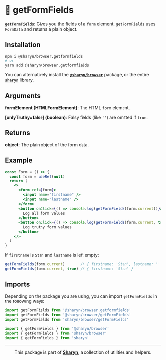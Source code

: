 # 🌹 getFormFields

**`getFormFields`**: Gives you the fields of a `form` element. `getFormFields` uses `FormData` and returns a plain object.

## Installation

```sh
npm i @sharyn/browser.getformfields
# or
yarn add @sharyn/browser.getformfields
```

You can alternatively install the [**`@sharyn/browser`**](https://github.com/sharynjs/sharyn/tree/master/browser) package, or the entire [**`sharyn`**](https://github.com/sharynjs/sharyn) library.

## Arguments

**formElement (HTMLFormElement)**: The HTML `form` element.

**\[onlyTruthy=false\] (boolean)**: Falsy fields (like `''`) are omitted if `true`.

## Returns

**object**: The plain object of the form data.

## Example

```jsx
const Form = () => {
  const form = useRef(null)
  return (
    <>
      <form ref={form}>
        <input name="firstname" />
        <input name="lastname" />
      </form>
      <button onClick={() => console.log(getFormFields(form.current))}>
        Log all form values
      </button>
      <button onClick={() => console.log(getFormFields(form.current, true))}>
        Log truthy form values
      </button>
    </>
  )
}
```

If `firstname` is `Stan` and `lastname` is left empty:

```js
getFormFields(form.current)       // { firstname: 'Stan', lastname: '' }
getFormFields(form.current, true) // { firstname: 'Stan' }
```

## Imports

Depending on the package you are using, you can import `getFormFields` in the following ways:

```js
import getFormFields from '@sharyn/browser.getformfields'
import getFormFields from '@sharyn/browser/getFormFields'
import getFormFields from 'sharyn/browser/getFormFields'

import { getFormFields } from '@sharyn/browser'
import { getFormFields } from 'sharyn/browser'
import { getFormFields } from 'sharyn'
```

<hr />

<p align="center">
  This package is part of <a href="https://github.com/sharynjs/sharyn"><b>Sharyn</b></a>, a collection of utilities and helpers.
</p>
